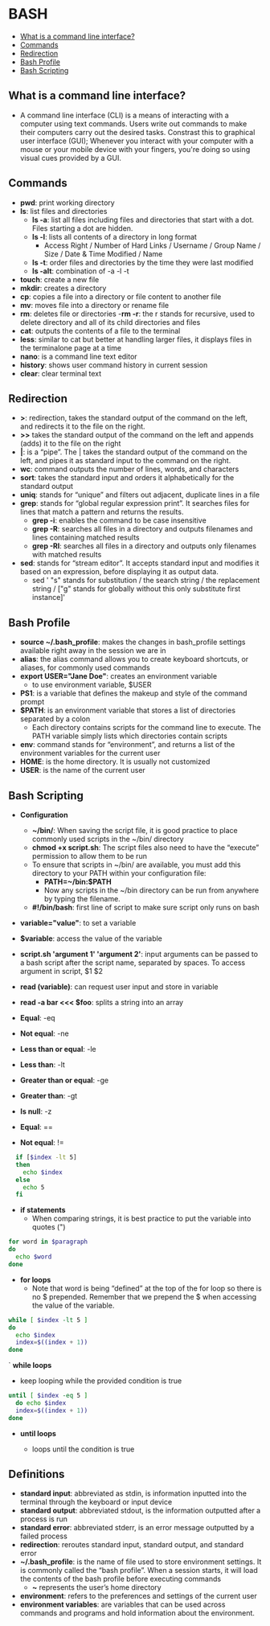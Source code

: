 # BASH

-   [What is a command line interface?](#What-is-a-command-line-interface?)
-   [Commands](#Commands)
-   [Redirection](#Redirection)
-   [Bash Profile](#Bash-Profile)
-   [Bash Scripting](#Bash-Scripting)

## What is a command line interface?

-   A command line interface (CLI) is a means of interacting with a computer using text commands. Users write out commands to make their computers carry out the desired tasks. Constrast this to graphical user interface (GUI); Whenever you interact with your computer with a mouse or your mobile device with your fingers, you're doing so using visual cues provided by a GUI.

## Commands

-   **pwd**: print working directory
-   **ls**: list files and directories
    -   **ls -a**: list all files including files and directories that start with a dot. Files starting a dot are hidden.
    -   **ls -l**: lists all contents of a directory in long format
        -   Access Right / Number of Hard Links / Username / Group Name / Size / Date & Time Modified / Name
    -   **ls -t**: order files and directories by the time they were last modified
    -   **ls -alt**: combination of -a -l -t
-   **touch**: create a new file
-   **mkdir**: creates a directory
-   **cp**: copies a file into a directory or file content to another file
-   **mv**: moves file into a directory or rename file
-   **rm**: deletes file or directories -**rm -r**: the r stands for recursive, used to delete directory and all of its child directories and files
-   **cat**: outputs the contents of a file to the terminal
-   **less**: similar to cat but better at handling larger files, it displays files in the terminalone page at a time
-   **nano**: is a command line text editor
-   **history**: shows user command history in current session
-   **clear**: clear terminal text

## Redirection

-   **>**: redirection, takes the standard output of the command on the left, and redirects it to the file on the right.
-   **>>** takes the standard output of the command on the left and appends (adds) it to the file on the right
-   **|**: is a “pipe”. The | takes the standard output of the command on the left, and pipes it as standard input to the command on the right.
-   **wc**: command outputs the number of lines, words, and characters
-   **sort**: takes the standard input and orders it alphabetically for the standard output
-   **uniq**: stands for “unique” and filters out adjacent, duplicate lines in a file
-   **grep**: stands for “global regular expression print”. It searches files for lines that match a pattern and returns the results.
    -   **grep -i**: enables the command to be case insensitive
    -   **grep -R**: searches all files in a directory and outputs filenames and lines containing matched results
    -   **grep -Rl**: searches all files in a directory and outputs only filenames with matched results
-   **sed**: stands for “stream editor”. It accepts standard input and modifies it based on an expression, before displaying it as output data.
    -   sed ' "s" stands for substitution / the search string / the replacement string / ["g" stands for globally without this only substitute first instance]'

## Bash Profile

-   **source ~/.bash_profile**: makes the changes in bash_profile settings available right away in the session we are in
-   **alias**: the alias command allows you to create keyboard shortcuts, or aliases, for commonly used commands
-   **export USER="Jane Doe"**: creates an environment variable
    -   to use environment variable, \$USER
-   **PS1**: is a variable that defines the makeup and style of the command prompt
-   **\$PATH**: is an environment variable that stores a list of directories separated by a colon
    -   Each directory contains scripts for the command line to execute. The PATH variable simply lists which directories contain scripts
-   **env**: command stands for “environment”, and returns a list of the environment variables for the current user
-   **HOME**: is the home directory. It is usually not customized
-   **USER**: is the name of the current user

## Bash Scripting

-   **Configuration**

    -   **~/bin/**: When saving the script file, it is good practice to place commonly used scripts in the ~/bin/ directory
    -   **chmod +x script.sh**: The script files also need to have the “execute” permission to allow them to be run
    -   To ensure that scripts in ~/bin/ are available, you must add this directory to your PATH within your configuration file:
        -   **PATH=~/bin:\$PATH**
        -   Now any scripts in the ~/bin directory can be run from anywhere by typing the filename.
    -   **#!/bin/bash**: first line of script to make sure script only runs on bash

-   **variable="value"**: to set a variable
-   **\$variable**: access the value of the variable
-   **script.sh 'argument 1' 'argument 2'**: input arguments can be passed to a bash script after the script name, separated by spaces. To access argument in script, $1 $2
-   **read (variable)**: can request user input and store in variable
-   **read -a bar <<< \$foo**: splits a string into an array
-   **Equal**: -eq
-   **Not equal**: -ne
-   **Less than or equal**: -le
-   **Less than**: -lt
-   **Greater than or equal**: -ge
-   **Greater than**: -gt
-   **Is null**: -z
-   **Equal**: ==
-   **Not equal**: !=

```bash
  if [$index -lt 5]
  then
    echo $index
  else
    echo 5
  fi
```

-   **if statements**
    -   When comparing strings, it is best practice to put the variable into quotes (")

```bash
for word in $paragraph
do
  echo $word
done
```

-   **for loops**
    -   Note that word is being “defined” at the top of the for loop so there is no $ prepended. Remember that we prepend the $ when accessing the value of the variable.

```bash
while [ $index -lt 5 ]
do
  echo $index
  index=$((index + 1))
done
```

` **while loops**

-   keep looping while the provided condition is true

```bash
until [ $index -eq 5 ]
  do echo $index
  index=$((index + 1))
done
```

-   **until loops**

    -   loops until the condition is true

## Definitions

-   **standard input**: abbreviated as stdin, is information inputted into the terminal through the keyboard or input device
-   **standard output**: abbreviated stdout, is the information outputted after a process is run
-   **standard error**: abbreviated stderr, is an error message outputted by a failed process
-   **redirection**: reroutes standard input, standard output, and standard error
-   **~/.bash_profile**: is the name of file used to store environment settings. It is commonly called the “bash profile”. When a session starts, it will load the contents of the bash profile before executing commands
    -   **~** represents the user’s home directory
-   **environment**: refers to the preferences and settings of the current user
-   **environment variables**: are variables that can be used across commands and programs and hold information about the environment.
